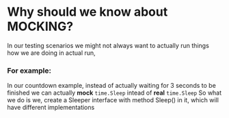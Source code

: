 # Why should we know about MOCKING?

In our testing scenarios we might not always want to actually run things how we are doing in actual run,

### For example:

In our countdown example, instead of actually waiting for 3 seconds to be finished we can actually **mock** `time.Sleep` intead of **real** `time.Sleep`
So what we do is we, create a Sleeper interface with method Sleep() in it, which will have different implementations